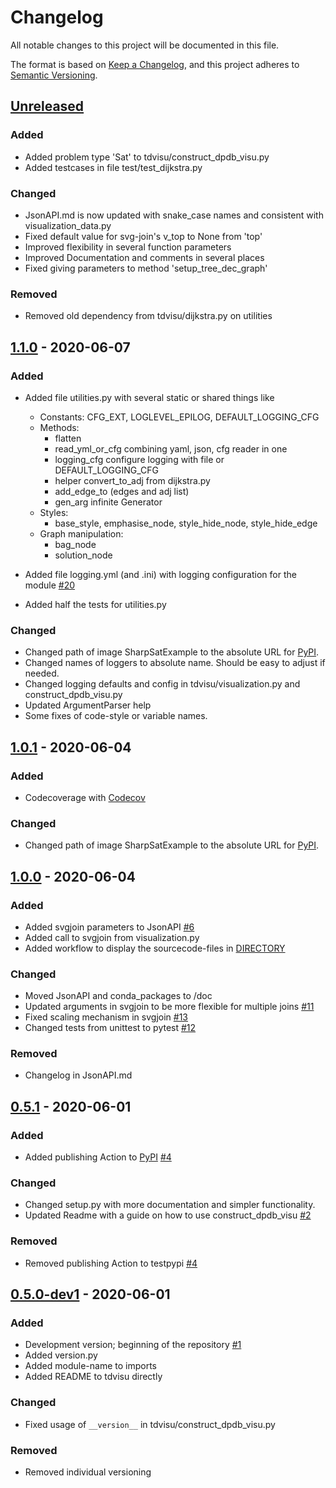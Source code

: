 # Changelog

All notable changes to this project will be documented in this file.

The format is based on [Keep a Changelog](https://keepachangelog.com/en/1.0.0/ ), and this
project adheres to [Semantic Versioning](https://semver.org/spec/v2.0.0.html ).

## [Unreleased]
### Added
- Added problem type 'Sat' to  tdvisu/construct_dpdb_visu.py 
- Added testcases in file test/test_dijkstra.py

### Changed
- JsonAPI.md is now updated with snake_case names and consistent with visualization_data.py 
- Fixed default value for svg-join's v_top to None from 'top'
- Improved flexibility in several function parameters
- Improved Documentation and comments in several places
- Fixed giving parameters to method 'setup_tree_dec_graph'

### Removed
- Removed old dependency from  tdvisu/dijkstra.py on utilities

## [1.1.0] - 2020-06-07
### Added
- Added file utilities.py with several static or shared things like
    - Constants: CFG_EXT, LOGLEVEL_EPILOG, DEFAULT_LOGGING_CFG 
    - Methods: 
        - flatten
        - read_yml_or_cfg combining yaml, json, cfg reader in one
        - logging_cfg configure logging with file or DEFAULT_LOGGING_CFG 
        - helper convert_to_adj from dijkstra.py
        - add_edge_to (edges and adj list)
        - gen_arg infinite Generator
    - Styles:
        - base_style, emphasise_node, style_hide_node, style_hide_edge
    - Graph manipulation:
        - bag_node
        - solution_node

- Added file logging.yml (and .ini) with logging configuration for the module [#20]
- Added half the tests for utilities.py

### Changed
- Changed path of image SharpSatExample to the absolute URL for [PyPI].
- Changed names of loggers to absolute name. Should be easy to adjust if needed.
- Changed logging defaults and config in tdvisu/visualization.py and construct_dpdb_visu.py
- Updated ArgumentParser help
- Some fixes of code-style or variable names. 

## [1.0.1] - 2020-06-04
### Added
- Codecoverage with [Codecov]

### Changed
- Changed path of image SharpSatExample to the absolute URL for [PyPI].

## [1.0.0] - 2020-06-04
### Added
- Added svgjoin parameters to JsonAPI [#6]
- Added call to svgjoin from visualization.py
- Added workflow to display the sourcecode-files in [DIRECTORY]

### Changed 
- Moved JsonAPI and conda_packages to /doc
- Updated arguments in svgjoin to be more flexible for multiple joins [#11]
- Fixed scaling mechanism in svgjoin [#13]
- Changed tests from unittest to pytest [#12]

### Removed
- Changelog in JsonAPI.md

## [0.5.1] - 2020-06-01
### Added
- Added publishing Action to [PyPI] [#4]

### Changed
- Changed setup.py with more documentation and simpler functionality.
- Updated Readme with a guide on how to use construct_dpdb_visu [#2]

### Removed
- Removed publishing Action to testpypi [#4]


## [0.5.0-dev1] - 2020-06-01

### Added

- Development version; beginning of the repository [#1]
- Added version.py
- Added module-name to imports
- Added README to tdvisu directly

### Changed
- Fixed usage of `__version__` in tdvisu/construct_dpdb_visu.py

### Removed
- Removed individual versioning 

[#1]: https://github.com/VaeterchenFrost/tdvisu/issues/1
[#2]: https://github.com/VaeterchenFrost/tdvisu/issues/2
[#4]: https://github.com/VaeterchenFrost/tdvisu/issues/4
[#6]: https://github.com/VaeterchenFrost/tdvisu/issues/6
[#11]: https://github.com/VaeterchenFrost/tdvisu/issues/11
[#12]: https://github.com/VaeterchenFrost/tdvisu/issues/12
[#13]: https://github.com/VaeterchenFrost/tdvisu/issues/13
[#20]: https://github.com/VaeterchenFrost/tdvisu/pull/20

[@VaeterchenFrost]: https://github.com/VaeterchenFrost
[PyPI]: https://pypi.org/project/tdvisu/
[mypy]: https://github.com/python/mypy
[DIRECTORY]: https://github.com/VaeterchenFrost/tdvisu/blob/master/DIRECTORY.md
[Codecov]: https://codecov.io/gh/VaeterchenFrost/tdvisu

[Unreleased]: https://github.com/VaeterchenFrost/tdvisu/compare/v1.1.0...master
[1.1.0]: https://github.com/VaeterchenFrost/tdvisu/releases/tag/v1.1.0
[1.0.1]: https://github.com/VaeterchenFrost/tdvisu/releases/tag/v1.0.1
[1.0.0]: https://github.com/VaeterchenFrost/tdvisu/releases/tag/v1.0.0
[0.5.1]: https://github.com/VaeterchenFrost/tdvisu/releases/tag/v0.5.1
[0.5.0-dev1]: https://github.com/VaeterchenFrost/tdvisu/releases/tag/v0.5.0-dev1
